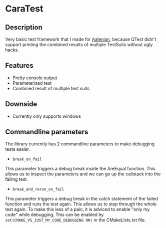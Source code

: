 # CaraTest

## Description
Very basic test framework that I made for [Aalenian](https://github.com/arminherling/Aalenian), because QTest didn't support printing the combined results of multiple TestSuits without ugly hacks.

## Features
- Pretty console output
- Parameterized test
- Combined result of multiple test suits

## Downside
- Currently only supports windows

## Commandline parameters
The library currently has 2 commandline parameters to make debugging tests easier.

- ``break_on_fail`` 

This parameter triggers a debug break inside the AreEqual function. This allows us to inspect the parameters and we can go up the callstack into the failing test.
- ``break_and_rerun_on_fail``

This parameter triggers a debug break in the catch statement of the failed function and runs the test again. This allows us to step through the whole test again. To make this less of a pain, it is adviced to enable "only my code" while debugging.
This can be enabled by ``set(CMAKE_VS_JUST_MY_CODE_DEBUGGING ON)`` in the CMakeLists.txt file.

